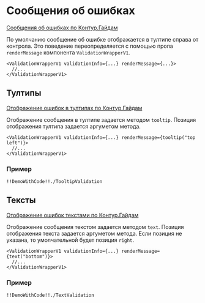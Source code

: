 # Сообщения об ошибках

[Сообщения об ошибках по Контур.Гайдам](https://guides.kontur.ru/principles/validation/#Soobscheniya_ob_oshibkah)

По умолчанию сообщение об ошибке отображается в тултипе справа от контрола.
Это поведение переопределяется с помощью пропа `renderMessage` компонента `ValidationWrapperV1`.

    <ValidationWrapperV1 validationInfo={...} renderMessage={...}>
      //...
    </ValidationWrapperV1>

## Тултипы

[Отображение ошибок в тултипах по Контур.Гайдам](https://guides.kontur.ru/principles/validation/#Tultipi)

Отображение сообщения в тултипе задается методом `tooltip`.
Позиция отображения тултипа задается аргуметом метода.

    <ValidationWrapperV1 validationInfo={...} renderMessage={tooltip("top left")}>
      //...
    </ValidationWrapperV1>

### Пример

    !!DemoWithCode!!./TooltipValidation

## Тексты

[Отображение ошибок текстами по Контур.Гайдам](https://guides.kontur.ru/principles/validation/#Krasnie_teksti_na_stranitse)

Отображение сообщения текстом задается методом `text`.
Позиция отображения текста задается аргуметом метода.
Если позиция не указана, то умолчательной будет позиция `right`.

    <ValidationWrapperV1 validationInfo={...} renderMessage={text("bottom")}>
      //...
    </ValidationWrapperV1>

### Пример

    !!DemoWithCode!!./TextValidation
